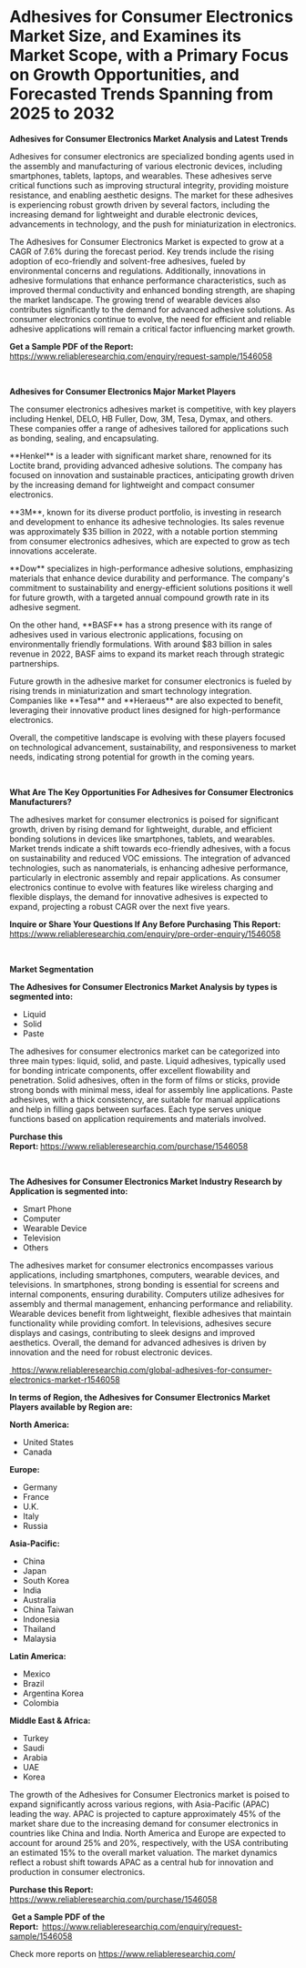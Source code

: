 <p><h1>Adhesives for Consumer Electronics Market Size, and Examines its Market Scope, with a Primary Focus on Growth Opportunities, and Forecasted Trends Spanning from 2025 to 2032</h1></p><p><strong>Adhesives for Consumer Electronics Market Analysis and Latest Trends</strong></p>
<p><p>Adhesives for consumer electronics are specialized bonding agents used in the assembly and manufacturing of various electronic devices, including smartphones, tablets, laptops, and wearables. These adhesives serve critical functions such as improving structural integrity, providing moisture resistance, and enabling aesthetic designs. The market for these adhesives is experiencing robust growth driven by several factors, including the increasing demand for lightweight and durable electronic devices, advancements in technology, and the push for miniaturization in electronics.</p><p>The Adhesives for Consumer Electronics Market is expected to grow at a CAGR of 7.6% during the forecast period. Key trends include the rising adoption of eco-friendly and solvent-free adhesives, fueled by environmental concerns and regulations. Additionally, innovations in adhesive formulations that enhance performance characteristics, such as improved thermal conductivity and enhanced bonding strength, are shaping the market landscape. The growing trend of wearable devices also contributes significantly to the demand for advanced adhesive solutions. As consumer electronics continue to evolve, the need for efficient and reliable adhesive applications will remain a critical factor influencing market growth.</p></p>
<p><strong>Get a Sample PDF of the Report:&nbsp;</strong> <a href="https://www.reliableresearchiq.com/enquiry/request-sample/1546058?utm_campaign=2758&utm_medium=2&utm_source=Github&utm_content=ia&utm_term=02042025&utm_id=adhesives-for-consumer-electronics">https://www.reliableresearchiq.com/enquiry/request-sample/1546058</a></p>
<p>&nbsp;</p>
<p><strong>Adhesives for Consumer Electronics Major Market Players</strong></p>
<p><p>The consumer electronics adhesives market is competitive, with key players including Henkel, DELO, HB Fuller, Dow, 3M, Tesa, Dymax, and others. These companies offer a range of adhesives tailored for applications such as bonding, sealing, and encapsulating. </p><p>**Henkel** is a leader with significant market share, renowned for its Loctite brand, providing advanced adhesive solutions. The company has focused on innovation and sustainable practices, anticipating growth driven by the increasing demand for lightweight and compact consumer electronics.</p><p>**3M**, known for its diverse product portfolio, is investing in research and development to enhance its adhesive technologies. Its sales revenue was approximately $35 billion in 2022, with a notable portion stemming from consumer electronics adhesives, which are expected to grow as tech innovations accelerate.</p><p>**Dow** specializes in high-performance adhesive solutions, emphasizing materials that enhance device durability and performance. The company's commitment to sustainability and energy-efficient solutions positions it well for future growth, with a targeted annual compound growth rate in its adhesive segment.</p><p>On the other hand, **BASF** has a strong presence with its range of adhesives used in various electronic applications, focusing on environmentally friendly formulations. With around $83 billion in sales revenue in 2022, BASF aims to expand its market reach through strategic partnerships.</p><p>Future growth in the adhesive market for consumer electronics is fueled by rising trends in miniaturization and smart technology integration. Companies like **Tesa** and **Heraeus** are also expected to benefit, leveraging their innovative product lines designed for high-performance electronics.</p><p>Overall, the competitive landscape is evolving with these players focused on technological advancement, sustainability, and responsiveness to market needs, indicating strong potential for growth in the coming years.</p></p>
<p>&nbsp;</p>
<p><strong>What Are The Key Opportunities For Adhesives for Consumer Electronics Manufacturers?</strong></p>
<p><p>The adhesives market for consumer electronics is poised for significant growth, driven by rising demand for lightweight, durable, and efficient bonding solutions in devices like smartphones, tablets, and wearables. Market trends indicate a shift towards eco-friendly adhesives, with a focus on sustainability and reduced VOC emissions. The integration of advanced technologies, such as nanomaterials, is enhancing adhesive performance, particularly in electronic assembly and repair applications. As consumer electronics continue to evolve with features like wireless charging and flexible displays, the demand for innovative adhesives is expected to expand, projecting a robust CAGR over the next five years.</p></p>
<p><strong>Inquire or Share Your Questions If Any Before Purchasing This Report:</strong> <a href="https://www.reliableresearchiq.com/enquiry/pre-order-enquiry/1546058?utm_campaign=2758&utm_medium=2&utm_source=Github&utm_content=ia&utm_term=02042025&utm_id=adhesives-for-consumer-electronics">https://www.reliableresearchiq.com/enquiry/pre-order-enquiry/1546058</a></p>
<p>&nbsp;</p>
<p><strong>Market Segmentation</strong></p>
<p><strong>The Adhesives for Consumer Electronics Market Analysis by types is segmented into:</strong></p>
<p><ul><li>Liquid</li><li>Solid</li><li>Paste</li></ul></p>
<p><p>The adhesives for consumer electronics market can be categorized into three main types: liquid, solid, and paste. Liquid adhesives, typically used for bonding intricate components, offer excellent flowability and penetration. Solid adhesives, often in the form of films or sticks, provide strong bonds with minimal mess, ideal for assembly line applications. Paste adhesives, with a thick consistency, are suitable for manual applications and help in filling gaps between surfaces. Each type serves unique functions based on application requirements and materials involved.</p></p>
<p><strong>Purchase this Report:&nbsp;</strong><a href="https://www.reliableresearchiq.com/purchase/1546058?utm_campaign=2758&utm_medium=2&utm_source=Github&utm_content=ia&utm_term=02042025&utm_id=adhesives-for-consumer-electronics">https://www.reliableresearchiq.com/purchase/1546058</a></p>
<p>&nbsp;</p>
<p><strong>The Adhesives for Consumer Electronics Market Industry Research by Application is segmented into:</strong></p>
<p><ul><li>Smart Phone</li><li>Computer</li><li>Wearable Device</li><li>Television</li><li>Others</li></ul></p>
<p><p>The adhesives market for consumer electronics encompasses various applications, including smartphones, computers, wearable devices, and televisions. In smartphones, strong bonding is essential for screens and internal components, ensuring durability. Computers utilize adhesives for assembly and thermal management, enhancing performance and reliability. Wearable devices benefit from lightweight, flexible adhesives that maintain functionality while providing comfort. In televisions, adhesives secure displays and casings, contributing to sleek designs and improved aesthetics. Overall, the demand for advanced adhesives is driven by innovation and the need for robust electronic devices.</p></p>
<p><a href="https://www.reliableresearchiq.com/global-adhesives-for-consumer-electronics-market-r1546058?utm_campaign=2758&utm_medium=2&utm_source=Github&utm_content=ia&utm_term=02042025&utm_id=adhesives-for-consumer-electronics">&nbsp;https://www.reliableresearchiq.com/global-adhesives-for-consumer-electronics-market-r1546058</a></p>
<p><strong>In terms of Region, the Adhesives for Consumer Electronics Market Players available by Region are:</strong></p>
<p>
    <p> <strong> North America: </strong>
        <ul>
            <li>United States</li>
            <li>Canada</li>
        </ul>
        </p> 
    <p> <strong> Europe: </strong>
        <ul>
            <li>Germany</li>
            <li>France</li>
            <li>U.K.</li>
            <li>Italy</li>
            <li>Russia</li>
        </ul>
        </p> 
    <p> <strong> Asia-Pacific: </strong>
        <ul>
            <li>China</li>
            <li>Japan</li>
            <li>South Korea</li>
            <li>India</li>
            <li>Australia</li>
            <li>China Taiwan</li>
            <li>Indonesia</li>
            <li>Thailand</li>
            <li>Malaysia</li>
        </ul>
        </p> 
    <p> <strong> Latin America: </strong>
        <ul>
            <li>Mexico</li>
            <li>Brazil</li>
            <li>Argentina Korea</li>
            <li>Colombia</li>
        </ul>
        </p> 
    <p> <strong> Middle East & Africa: </strong>
        <ul>
            <li>Turkey</li>
            <li>Saudi</li>
            <li>Arabia</li>
            <li>UAE</li>
            <li>Korea</li>
        </ul>
    </p>
    </p>
<p><p>The growth of the Adhesives for Consumer Electronics market is poised to expand significantly across various regions, with Asia-Pacific (APAC) leading the way. APAC is projected to capture approximately 45% of the market share due to the increasing demand for consumer electronics in countries like China and India. North America and Europe are expected to account for around 25% and 20%, respectively, with the USA contributing an estimated 15% to the overall market valuation. The market dynamics reflect a robust shift towards APAC as a central hub for innovation and production in consumer electronics.</p></p>
<p><strong>Purchase this Report: </strong><a href="https://www.reliableresearchiq.com/purchase/1546058?utm_campaign=2758&utm_medium=2&utm_source=Github&utm_content=ia&utm_term=02042025&utm_id=adhesives-for-consumer-electronics">https://www.reliableresearchiq.com/purchase/1546058</a></p>
<p>&nbsp;<strong>Get a Sample PDF of the Report:&nbsp;&nbsp;</strong><a href="https://www.reliableresearchiq.com/enquiry/request-sample/1546058?utm_campaign=2758&utm_medium=2&utm_source=Github&utm_content=ia&utm_term=02042025&utm_id=adhesives-for-consumer-electronics">https://www.reliableresearchiq.com/enquiry/request-sample/1546058</a></p>
<p><strong></strong></p>
<p>Check more reports on <a href="https://www.reliableresearchiq.com/?utm_campaign=2758&utm_medium=2&utm_source=Github&utm_content=ia&utm_term=02042025&utm_id=adhesives-for-consumer-electronics">https://www.reliableresearchiq.com/</a></p>